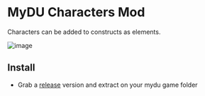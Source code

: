 # MyDU Characters Mod

Characters can be added to constructs as elements.

![image](https://github.com/user-attachments/assets/c3502fe8-b6ec-48af-b0f6-32d78a781f56)

## Install

* Grab a [release](../../releases) version and extract on your mydu game folder

